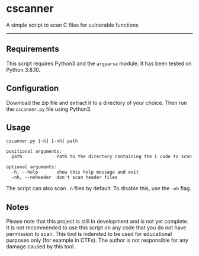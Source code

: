 # cscanner
A simple script to scan C files for vulnerable functions

------------------
## Requirements
This script requires Python3 and the `argparse` module. It has been tested on Python 3.8.10.

## Configuration
Download the zip file and extract it to a directory of your choice. Then run the `cscanner.py` file using Python3.

## Usage
`cscanner.py [-h] [-nh] path`
```
positional arguments:
  path             Path to the directory containing the C code to scan

optional arguments:
  -h, --help       show this help message and exit
  -nh, --noheader  don't scan header files
```
The script can also scan `.h` files by default. To disable this, use the `-nh` flag.

## Notes
Please note that this project is still in development and is not yet complete. It is not recommended to use this script on any code that you do not have permission to scan.
This tool is indended to be used for educational purposes only (for example in CTFs). The author is not responsible for any damage caused by this tool.